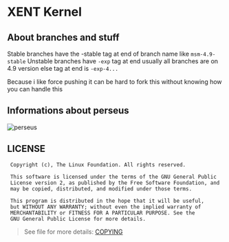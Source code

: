 # XENT Kernel

## About branches and stuff
Stable branches have the -stable tag at end of branch name like `msm-4.9-stable`
Unstable branches have `-exp` tag at end
usually all branches are on 4.9 version else tag at end is `-exp-4...`

Because i like force pushing it can be hard to fork this without knowing how you can handle this

## Informations about perseus
![perseus](https://i.imgur.com/pxpWGhw.png "Xiaomi Mi Mix 3")

## LICENSE
```
 Copyright (c), The Linux Foundation. All rights reserved.
 
 This software is licensed under the terms of the GNU General Public
 License version 2, as published by the Free Software Foundation, and
 may be copied, distributed, and modified under those terms.
 
 This program is distributed in the hope that it will be useful,
 but WITHOUT ANY WARRANTY; without even the implied warranty of
 MERCHANTABILITY or FITNESS FOR A PARTICULAR PURPOSE. See the
 GNU General Public License for more details.
```
> See file for more details: [COPYING](https://raw.githubusercontent.com/XENT-Project/xent_kernel_xiaomi_perseus/xent-ten-stable/COPYING)
